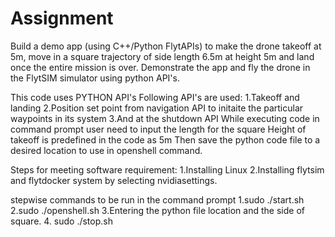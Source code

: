 # Assignment
Build a demo app (using C++/Python FlytAPIs) to make the drone takeoff at 5m, 
move in a square trajectory of side length 6.5m at height 5m and land once the entire mission is over. 
Demonstrate the app and fly the drone in the FlytSIM simulator using python API's.

This code uses PYTHON API's
Following API's are used:
1.Takeoff and landing
2.Position set point from navigation API  to initaite the particular waypoints in its system
3.And at the shutdown API
While executing code in command prompt user need to input the length for the square
Height of takeoff is predefined in the code as 5m 
Then save the python code file to a desired location to use in openshell command.

Steps for meeting software requirement:
1.Installing Linux
2.Installing flytsim and flytdocker system  by selecting nvidiasettings.


stepwise commands to be run in the command prompt
1.sudo ./start.sh
2.sudo ./openshell.sh
3.Entering the python file location and the side of square.
4. sudo ./stop.sh
